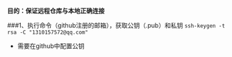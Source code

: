 **目的：保证远程仓库与本地正确连接**

###1、执行命令（github注册的邮箱），获取公钥（.pub）和私钥
```ssh-keygen -t rsa -C "1310157572@qq.com"```
- 需要在github中配置公钥